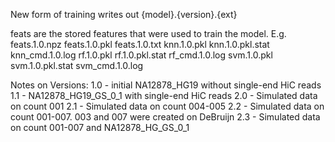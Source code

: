 New form of training writes out {model}.{version}.{ext}

feats are the stored features that were used to train the model. 
E.g.
feats.1.0.npz  feats.1.0.pkl  feats.1.0.txt  knn.1.0.pkl  knn.1.0.pkl.stat  knn_cmd.1.0.log  rf.1.0.pkl  rf.1.0.pkl.stat  rf_cmd.1.0.log  svm.1.0.pkl  svm.1.0.pkl.stat  svm_cmd.1.0.log

Notes on Versions:
1.0 - initial NA12878_HG19 without single-end HiC reads
1.1 - NA12878_HG19_GS_0_1 with single-end HiC reads
2.0 - Simulated data on count 001
2.1 - Simulated data on count 004-005
2.2 - Simulated data on count 001-007. 003 and 007 were created on DeBruijn
2.3 - Simulated data on count 001-007 and NA12878_HG_GS_0_1

